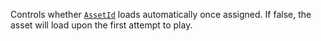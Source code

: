 Controls whether [`AssetId`](https://create.roblox.com/docs/reference/engine/classes/AudioPlayer#AssetId) loads automatically
once assigned. If false, the asset will load upon the first attempt to
play.